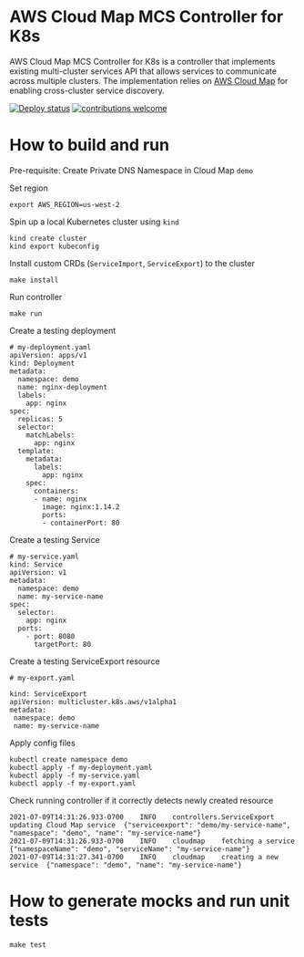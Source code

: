 # AWS Cloud Map MCS Controller for K8s

AWS Cloud Map MCS Controller for K8s is a controller that implements existing multi-cluster services API that allows services to communicate across multiple clusters. The implementation relies on [AWS Cloud Map](https://aws.amazon.com/cloud-map/) for enabling cross-cluster service discovery.

[![Deploy status](https://github.com/aws/aws-cloud-map-mcs-controller-for-k8s/actions/workflows/deploy.yml/badge.svg)](https://github.com/aws/aws-cloud-map-mcs-controller-for-k8s/actions/workflows/deploy.yml)
[![contributions welcome](https://img.shields.io/badge/contributions-welcome-brightgreen.svg?style=flat)](https://github.com/aws/aws-cloud-map-mcs-controller-for-k8s/issues)

# How to build and run

Pre-requisite: Create Private DNS Namespace in Cloud Map `demo`

Set region
```
export AWS_REGION=us-west-2
```

Spin up a local Kubernetes cluster using `kind`

```
kind create cluster
kind export kubeconfig
```

Install custom CRDs (`ServiceImport`, `ServiceExport`) to the cluster

```
make install
```

Run controller

```
make run
```

Create a testing deployment

```
# my-deployment.yaml
apiVersion: apps/v1
kind: Deployment
metadata:
  namespace: demo
  name: nginx-deployment
  labels:
    app: nginx
spec:
  replicas: 5
  selector:
    matchLabels:
      app: nginx
  template:
    metadata:
      labels:
        app: nginx
    spec:
      containers:
      - name: nginx
        image: nginx:1.14.2
        ports:
        - containerPort: 80
```

Create a testing Service

```
# my-service.yaml
kind: Service
apiVersion: v1
metadata:
  namespace: demo
  name: my-service-name
spec:
  selector:
    app: nginx
  ports:
    - port: 8080
      targetPort: 80
```

Create a testing ServiceExport resource

```
# my-export.yaml

kind: ServiceExport
apiVersion: multicluster.k8s.aws/v1alpha1
metadata:
 namespace: demo
 name: my-service-name
```

Apply config files

```
kubectl create namespace demo
kubectl apply -f my-deployment.yaml
kubectl apply -f my-service.yaml
kubectl apply -f my-export.yaml
```

Check running controller if it correctly detects newly created resource

```
2021-07-09T14:31:26.933-0700	INFO	controllers.ServiceExport	updating Cloud Map service	{"serviceexport": "demo/my-service-name", "namespace": "demo", "name": "my-service-name"}
2021-07-09T14:31:26.933-0700	INFO	cloudmap	fetching a service	{"namespaceName": "demo", "serviceName": "my-service-name"}
2021-07-09T14:31:27.341-0700	INFO	cloudmap	creating a new service	{"namespace": "demo", "name": "my-service-name"}
```

# How to generate mocks and run unit tests
```
make test
```
